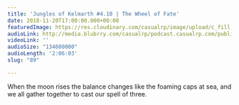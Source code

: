 ```yaml
---
title: 'Jungles of Kelmarth #4.10 | The Wheel of Fate'
date: 2018-11-20T17:00:00.000+00:00
featuredImage: https://res.cloudinary.com/casualrp/image/upload/c_fill,g_face,h_900,w_1600/v1542577765/chapter4/fullsizeoutput_e89.jpg
audioLink: http://media.blubrry.com/casualrp/podcast.casualrp.com/public/Chapter%204%20Ep.%2010%20_%20The%20Wheel%20of%20Fate.mp3
videoLink: ''
audioSize: "134600000"
audioLength: '2:06:03'
slug: "89"

---
```

When the moon rises the balance changes like the foaming caps at sea, and we all gather together to cast our spell of three.